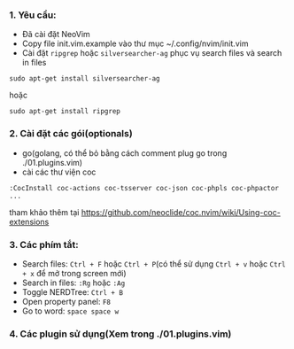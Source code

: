 ### 1. Yêu cầu:
- Đã cài đặt NeoVim
- Copy file init.vim.example vào thư mục ~/.config/nvim/init.vim
- Cài đặt `ripgrep` hoặc `silversearcher-ag` phục vụ search files và search in files
```shell
sudo apt-get install silversearcher-ag
```
hoặc
```shell
sudo apt-get install ripgrep
```
### 2. Cài đặt các gói(optionals)
- go(golang, có thể bỏ bằng cách comment plug go trong ./01.plugins.vim)
- cài các thư viện coc
```shell
:CocInstall coc-actions coc-tsserver coc-json coc-phpls coc-phpactor ...
```
tham khảo thêm tại https://github.com/neoclide/coc.nvim/wiki/Using-coc-extensions
### 3. Các phím tắt:
- Search files: `Ctrl + F` hoặc `Ctrl + P`(có thể sử dụng `Ctrl + v` hoặc `Ctrl + x` để mở trong screen mới)
- Search in files: `:Rg` hoặc `:Ag`
- Toggle NERDTree: `Ctrl + B`
- Open property panel: `F8`
- Go to word: `space space w`
### 4. Các plugin sử dụng(Xem trong ./01.plugins.vim)
